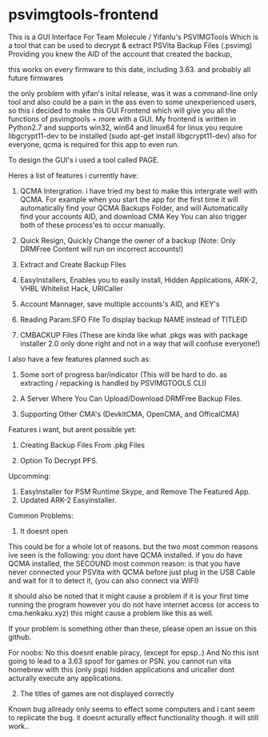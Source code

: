 # psvimgtools-frontend
This is a GUI Interface For Team Molecule / Yifanlu's PSVIMGTools 
Which is a tool that can be used to decrypt & extract PSVita Backup Files (.psvimg) Providing you knew the AID of the account that created the backup, 

this works on every firmware to this date, including 3.63. and probably all future firmwares

the only problem with yifan's inital release, was it was a command-line only tool and also could be a pain in the ass even to some unexperienced users, so this i decided to make this GUI Frontend which will give you all the functions of psvimgtools + more with a GUI. My frontend is written in Python2.7 and supports win32, win64 and linux64 for linux you require libgcrypt11-dev to be installed (sudo apt-get install libgcrypt11-dev) also for everyone, qcma is required for this app to even run.

To design the GUI's i used a tool called PAGE.

Heres a list of features i currently have: 

1. QCMA Intergration. i have tried my best to make this intergrate well with QCMA. For example when you start the app for the first time it will automatically find your QCMA Backups Folder, and will Automatically find your accounts AID, and download CMA Key You can also trigger both of these process'es to occur manually.

2. Quick Resign, Quickly Change the owner of a backup (Note: Only DRMFree Content will run on incorrect accounts!)

3. Extract and Create Backup Files

4. EasyInstallers, Enables you to easily install, Hidden Applications, ARK-2, VHBL Whitelist Hack, URICaller

5. Account Mannager, save multiple accounts's AID, and KEY's

6. Reading Param.SFO File To display backup NAME instead of TITLEID

7. CMBACKUP Files (These are kinda like what .pkgs was with package installer 2.0 only done right and not in a way that will confuse everyone!)

I also have a few features planned such as:

1. Some sort of progress bar/indicator (This will be hard to do. as extracting / repacking is handled by PSVIMGTOOLS CLI)

3. A Server Where You Can Upload/Download DRMFree Backup Files.

4. Supporting Other CMA's (DevkitCMA, OpenCMA, and OfficalCMA)

Features i want, but arent possible yet:

1. Creating Backup Files From .pkg Files

2. Option To Decrypt PFS.

Upcomming:
1. EasyInstaller for PSM Runtime Skype, and Remove The Featured App.
2. Updated ARK-2 Easyinstaller.

Common Problems:
1. It doesnt open

This could be for a whole lot of reasons.
but the two most common reasons ive seen is the following:
you dont have QCMA installed.
if you do have QCMA installed, the SECOUND most common reason:
is that you have never connected your PSVita with QCMA before
just plug in the USB Cable and wait for it to detect it, (you can also connect via WIFI)

it should also be noted that it might cause a problem if it is your first time running the program however you do not have internet access (or access to cma.henkaku.xyz) this might cause a problem like this as well.

If your problem is something other than these, please open an issue on this github.

For noobs: No this doesnt enable piracy, (except for epsp..) And No this isnt going to lead to a 3.63 spoof for games or PSN.
you cannot run vita homebrew with this (only psp) hidden applications and uricaller dont acturally execute any applications.

2. The titles of games are not displayed correctly

Known bug allready only seems to effect some computers and i cant seem to replicate the bug.
it doesnt acturally effect functionality though. it will still work..
